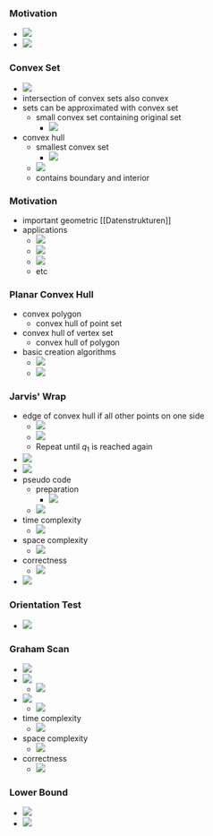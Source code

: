 ### Motivation
+ ![](Pasted%20image%2020221227134456.png)
+ ![](Pasted%20image%2020221227134509.png)

### Convex Set
+ ![](Pasted%20image%2020221227134917.png)
+ intersection of convex sets also convex
+ sets can be approximated with convex set
	+ small convex set containing original set
		+ ![](Pasted%20image%2020221227135132.png)
+ convex hull 
	+ smallest convex set
		+ ![](Pasted%20image%2020221227135150.png)
	+ ![](Pasted%20image%2020221227135220.png)
	+ contains boundary and interior

### Motivation
+ important geometric [[Datenstrukturen]]
+ applications
	+ ![](Pasted%20image%2020221227135319.png)
	+ ![](Pasted%20image%2020221227135351.png)
	+ ![](Pasted%20image%2020221227135433.png)
	+ etc

### Planar Convex Hull
+ convex polygon
	+ convex hull of point set
+ convex hull of vertex set
	+ convex hull of polygon
+ basic creation algorithms
	+ ![](Pasted%20image%2020221227135648.png)
	+ ![](Pasted%20image%2020221227140210.png)

### Jarvis' Wrap
+ edge of convex hull if all other points on one side
	+ ![](Pasted%20image%2020221227140340.png)
	+ ![](Pasted%20image%2020221227140500.png)
	+ Repeat until $q_1$ is reached again
+ ![](Pasted%20image%2020221227140712.png)
+ ![](Pasted%20image%2020221227140824.png)
+ pseudo code
	+ preparation
		+ ![](Pasted%20image%2020221227140805.png)
	+ ![](Pasted%20image%2020221227140857.png)
+ time complexity
	+ ![](Pasted%20image%2020221227140955.png)
+ space complexity
	+ ![](Pasted%20image%2020221227141158.png)
+ correctness
	+ ![](Pasted%20image%2020221227141218.png)
+ ![](Pasted%20image%2020221227141448.png)

### Orientation Test
+ ![](Pasted%20image%2020221227141600.png)

### Graham Scan
+ ![](Pasted%20image%2020221227141857.png)
+ ![](Pasted%20image%2020221227142002.png)
	+ ![](Pasted%20image%2020221227142112.png)
+ ![](Pasted%20image%2020221227142153.png)
	+ ![](Pasted%20image%2020221227142217.png)
+ time complexity
	+ ![](Pasted%20image%2020221227142420.png)
+ space complexity
	+ ![](Pasted%20image%2020221227142437.png)
+ correctness
	+ ![](Pasted%20image%2020221227142500.png)

### Lower Bound
+ ![](Pasted%20image%2020221227163924.png)
+ ![](Pasted%20image%2020221227163941.png)

